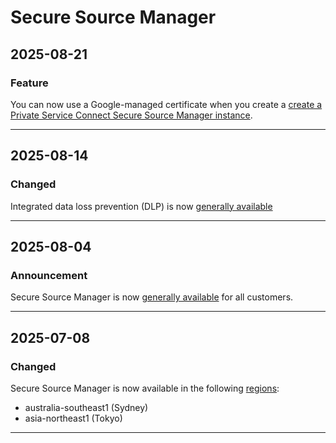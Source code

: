 # Secure Source Manager

## 2025-08-21

### Feature

You can now use a Google-managed certificate when you create a [create a Private Service Connect Secure Source Manager instance](https://cloud.google.com/secure-source-manager/docs/create-private-service-connect-instance#create-private-service-connect-instance).

---
## 2025-08-14

### Changed

Integrated data loss prevention (DLP) is now [generally available](https://cloud.google.com/products#product-launch-stages)

---
## 2025-08-04

### Announcement

Secure Source Manager is now [generally available](https://cloud.google.com/products#product-launch-stages) for all customers.

---
## 2025-07-08

### Changed

Secure Source Manager is now available in the following [regions](https://cloud.google.com/secure-source-manager/docs/locations#regions):

* australia-southeast1 (Sydney)
* asia-northeast1 (Tokyo)

---
